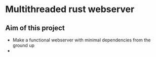 # Multithreaded rust webserver

## Aim of this project

- Make a functional webserver with minimal dependencies from the ground up
- 